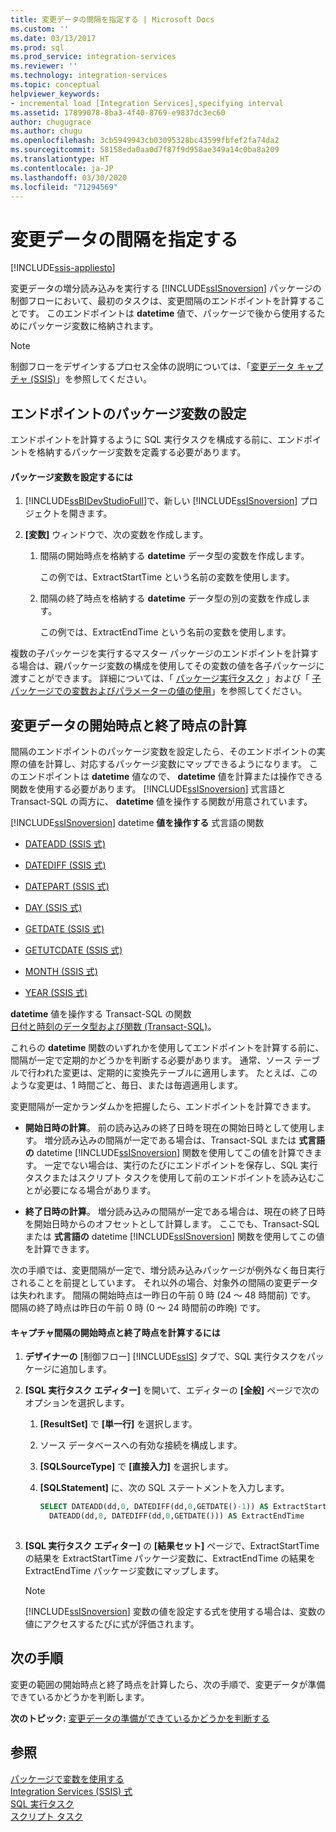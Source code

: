 ```yaml
---
title: 変更データの間隔を指定する | Microsoft Docs
ms.custom: ''
ms.date: 03/13/2017
ms.prod: sql
ms.prod_service: integration-services
ms.reviewer: ''
ms.technology: integration-services
ms.topic: conceptual
helpviewer_keywords:
- incremental load [Integration Services],specifying interval
ms.assetid: 17899078-8ba3-4f40-8769-e9837dc3ec60
author: chugugrace
ms.author: chugu
ms.openlocfilehash: 3cb5949943cb03095328bc43599fbfef2fa74da2
ms.sourcegitcommit: 58158eda0aa0d7f87f9d958ae349a14c0ba8a209
ms.translationtype: HT
ms.contentlocale: ja-JP
ms.lasthandoff: 03/30/2020
ms.locfileid: "71294569"
---
```

# <a name="specify-an-interval-of-change-data"></a>変更データの間隔を指定する

[!INCLUDE[ssis-appliesto](../../includes/ssis-appliesto-ssvrpluslinux-asdb-asdw-xxx.md)]


  変更データの増分読み込みを実行する [!INCLUDE[ssISnoversion](../../includes/ssisnoversion-md.md)] パッケージの制御フローにおいて、最初のタスクは、変更間隔のエンドポイントを計算することです。 このエンドポイントは **datetime** 値で、パッケージで後から使用するためにパッケージ変数に格納されます。  
  
> [!NOTE]  
>  制御フローをデザインするプロセス全体の説明については、「[変更データ キャプチャ &#40;SSIS&#41;](../../integration-services/change-data-capture/change-data-capture-ssis.md)」を参照してください。  
  
## <a name="set-up-package-variables-for-the-endpoints"></a>エンドポイントのパッケージ変数の設定  
 エンドポイントを計算するように SQL 実行タスクを構成する前に、エンドポイントを格納するパッケージ変数を定義する必要があります。  
  
#### <a name="to-set-up-package-variables"></a>パッケージ変数を設定するには  
  
1.  [!INCLUDE[ssBIDevStudioFull](../../includes/ssbidevstudiofull-md.md)]で、新しい [!INCLUDE[ssISnoversion](../../includes/ssisnoversion-md.md)] プロジェクトを開きます。  
  
2.  **[変数]** ウィンドウで、次の変数を作成します。  
  
    1.  間隔の開始時点を格納する **datetime** データ型の変数を作成します。  
  
         この例では、ExtractStartTime という名前の変数を使用します。  
  
    2.  間隔の終了時点を格納する **datetime** データ型の別の変数を作成します。  
  
         この例では、ExtractEndTime という名前の変数を使用します。  
  
 複数の子パッケージを実行するマスター パッケージのエンドポイントを計算する場合は、親パッケージ変数の構成を使用してその変数の値を各子パッケージに渡すことができます。 詳細については、「 [パッケージ実行タスク](../../integration-services/control-flow/execute-package-task.md) 」および「 [子パッケージでの変数およびパラメーターの値の使用](../../integration-services/packages/legacy-package-deployment-ssis.md#child)」を参照してください。  
  
## <a name="calculate-a-starting-point-and-an-ending-point-for-change-data"></a>変更データの開始時点と終了時点の計算  
 間隔のエンドポイントのパッケージ変数を設定したら、そのエンドポイントの実際の値を計算し、対応するパッケージ変数にマップできるようになります。 このエンドポイントは **datetime** 値なので、 **datetime** 値を計算または操作できる関数を使用する必要があります。 [!INCLUDE[ssISnoversion](../../includes/ssisnoversion-md.md)] 式言語と Transact-SQL の両方に、 **datetime** 値を操作する関数が用意されています。  
  
 [!INCLUDE[ssISnoversion](../../includes/ssisnoversion-md.md)] datetime **値を操作する** 式言語の関数  
 -   [DATEADD (SSIS 式)](../../integration-services/expressions/dateadd-ssis-expression.md)  
  
-   [DATEDIFF (SSIS 式)](../../integration-services/expressions/datediff-ssis-expression.md)  
  
-   [DATEPART (SSIS 式)](../../integration-services/expressions/datepart-ssis-expression.md)  
  
-   [DAY (SSIS 式)](../../integration-services/expressions/day-ssis-expression.md)  
  
-   [GETDATE (SSIS 式)](../../integration-services/expressions/getdate-ssis-expression.md)  
  
-   [GETUTCDATE (SSIS 式)](../../integration-services/expressions/getutcdate-ssis-expression.md)  
  
-   [MONTH (SSIS 式)](../../integration-services/expressions/month-ssis-expression.md)  
  
-   [YEAR (SSIS 式)](../../integration-services/expressions/year-ssis-expression.md)  
  
 **datetime** 値を操作する Transact-SQL の関数  
 [日付と時刻のデータ型および関数 (Transact-SQL)](../../t-sql/functions/date-and-time-data-types-and-functions-transact-sql.md)。  
  
 これらの **datetime** 関数のいずれかを使用してエンドポイントを計算する前に、間隔が一定で定期的かどうかを判断する必要があります。 通常、ソース テーブルで行われた変更は、定期的に変換先テーブルに適用します。 たとえば、このような変更は、1 時間ごと、毎日、または毎週適用します。  
  
 変更間隔が一定かランダムかを把握したら、エンドポイントを計算できます。  
  
-   **開始日時の計算**。 前の読み込みの終了日時を現在の開始日時として使用します。 増分読み込みの間隔が一定である場合は、Transact-SQL または **式言語の** datetime [!INCLUDE[ssISnoversion](../../includes/ssisnoversion-md.md)] 関数を使用してこの値を計算できます。 一定でない場合は、実行のたびにエンドポイントを保存し、SQL 実行タスクまたはスクリプト タスクを使用して前のエンドポイントを読み込むことが必要になる場合があります。  
  
-   **終了日時の計算**。 増分読み込みの間隔が一定である場合は、現在の終了日時を開始日時からのオフセットとして計算します。 ここでも、Transact-SQL または **式言語の** datetime [!INCLUDE[ssISnoversion](../../includes/ssisnoversion-md.md)] 関数を使用してこの値を計算できます。  
  
 次の手順では、変更間隔が一定で、増分読み込みパッケージが例外なく毎日実行されることを前提としています。 それ以外の場合、対象外の間隔の変更データは失われます。 間隔の開始時点は一昨日の午前 0 時 (24 ～ 48 時間前) です。 間隔の終了時点は昨日の午前 0 時 (0 ～ 24 時間前の昨晩) です。  
  
#### <a name="to-calculate-the-starting-point-and-ending-point-for-the-capture-interval"></a>キャプチャ間隔の開始時点と終了時点を計算するには  
  
1.  **デザイナーの** [制御フロー] [!INCLUDE[ssIS](../../includes/ssis-md.md)] タブで、SQL 実行タスクをパッケージに追加します。  
  
2.  **[SQL 実行タスク エディター]** を開いて、エディターの **[全般]** ページで次のオプションを選択します。  
  
    1.  **[ResultSet]** で **[単一行]** を選択します。  
  
    2.  ソース データベースへの有効な接続を構成します。  
  
    3.  **[SQLSourceType]** で **[直接入力]** を選択します。  
  
    4.  **[SQLStatement]** に、次の SQL ステートメントを入力します。  
  
        ```sql
        SELECT DATEADD(dd,0, DATEDIFF(dd,0,GETDATE()-1)) AS ExtractStartTime,  
          DATEADD(dd,0, DATEDIFF(dd,0,GETDATE())) AS ExtractEndTime  
  
        ```  
  
3.  **[SQL 実行タスク エディター]** の **[結果セット]** ページで、ExtractStartTime の結果を ExtractStartTime パッケージ変数に、ExtractEndTime の結果を ExtractEndTime パッケージ変数にマップします。  
  
    > [!NOTE]  
    >  [!INCLUDE[ssISnoversion](../../includes/ssisnoversion-md.md)] 変数の値を設定する式を使用する場合は、変数の値にアクセスするたびに式が評価されます。  
  
## <a name="next-step"></a>次の手順  
 変更の範囲の開始時点と終了時点を計算したら、次の手順で、変更データが準備できているかどうかを判断します。  
  
 **次のトピック:** [変更データの準備ができているかどうかを判断する](../../integration-services/change-data-capture/determine-whether-the-change-data-is-ready.md)  
  
## <a name="see-also"></a>参照  
 [パッケージで変数を使用する](https://msdn.microsoft.com/library/7742e92d-46c5-4cc4-b9a3-45b688ddb787)   
 [Integration Services &#40;SSIS&#41; 式](../../integration-services/expressions/integration-services-ssis-expressions.md)   
 [SQL 実行タスク](../../integration-services/control-flow/execute-sql-task.md)   
 [スクリプト タスク](../../integration-services/control-flow/script-task.md)  
  
  

